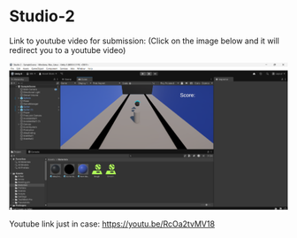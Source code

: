 # Studio-2
 
Link to youtube video for submission: (Click on the image below and it will redirect you to a youtube video)

[![Studio 1](./Images/Screenshot%202025-02-15%20195425.png)](https://youtu.be/RcOa2tvMV18)

Youtube link just in case: https://youtu.be/RcOa2tvMV18 